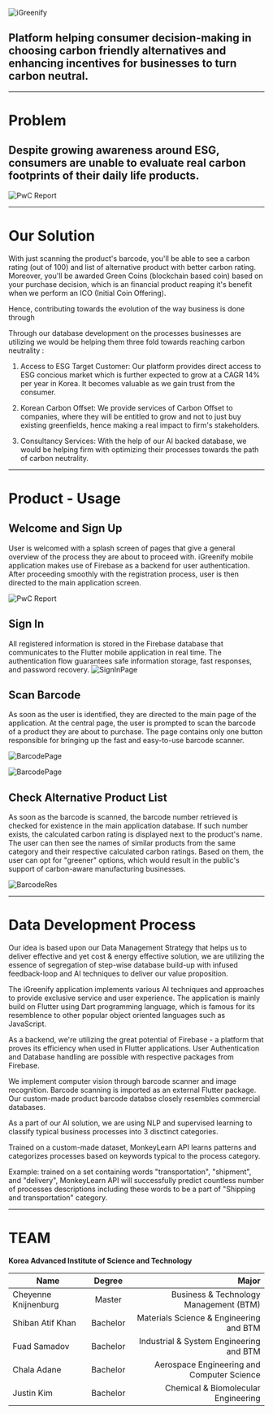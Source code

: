 ![iGreenify](https://github.com/shibanatifkhann/KPMG_Green_Raiders/blob/main/Logo.png)
## **Platform helping consumer decision-making in choosing carbon friendly alternatives and enhancing incentives for businesses to turn carbon neutral.**

***

# Problem

## **Despite growing awareness around ESG, consumers are unable to evaluate real carbon footprints of their daily life products.**

![PwC Report](https://github.com/shibanatifkhann/KPMG_Green_Raiders/blob/main/PwC%20Report.png)

***

# Our Solution

With just scanning the product's barcode, you'll be able to see a carbon rating (out of 100) and list of alternative product with better carbon rating. Moreover, you'll be awarded Green Coins (blockchain based coin) based on your purchase decision, which is an financial product reaping it's benefit when we perform an ICO (Initial Coin Offering).

Hence, contributing towards the evolution of the way business is done through

Through our database development on the processes businesses are utilizing we would be helping them three fold towards reaching carbon neutrality :

1. Access to ESG Target Customer: Our platform provides direct access to ESG concious market which is further expected to grow at a CAGR 14% per year in Korea. It becomes valuable as we gain trust from the consumer.

2. Korean Carbon Offset: We provide services of Carbon Offset to companies, where they will be entitled to grow and not to just buy existing greenfields, hence making a real impact to firm's stakeholders.

3. Consultancy Services: With the help of our AI backed database, we would be helping firm with optimizing their processes towards the path of carbon neutrality.

***
# Product - Usage

## Welcome and Sign Up
User is welcomed with a splash screen of pages that give a general overview of the process they are about to proceed with.
iGreenify mobile application makes use of Firebase as a backend for user authentication. After proceeding smoothly with the registration process, user is then directed to the main application screen.

![PwC Report](https://github.com/shibanatifkhann/KPMG_Green_Raiders/blob/main/splash.png)


## Sign In
All registered information is stored in the Firebase database that communicates to the Flutter mobile application in real time. The authentication flow guarantees safe 
information storage, fast responses, and password recovery.
![SignInPage](https://github.com/shibanatifkhann/KPMG_Green_Raiders/blob/main/SignIn.png)

## Scan Barcode
As soon as the user is identified, they are directed to the main page of the application. At the central page, the user is prompted to scan the barcode of a product they are about to purchase. The page contains only one button responsible for bringing up the fast and easy-to-use barcode scanner.

![BarcodePage](https://github.com/shibanatifkhann/KPMG_Green_Raiders/blob/main/Scan.png)

![BarcodePage](https://github.com/shibanatifkhann/KPMG_Green_Raiders/blob/main/Process.png)

## Check Alternative Product List
As soon as the barcode is scanned, the barcode number retrieved is checked for existence in the main application database. If such number exists, the calculated carbon rating is displayed next to the product's name. The user can then see the names of similar products from the same category and their respective calculated carbon ratings. Based on them, the user can opt for "greener" options, which would result in the public's support of carbon-aware manufacturing businesses.

![BarcodeRes](https://github.com/shibanatifkhann/KPMG_Green_Raiders/blob/main/Result.png)

***
# Data Development Process

Our idea is based upon our Data Management Strategy that helps us to deliver effective and yet cost & energy effective solution, we are utilizing the essence of segregation of step-wise database build-up with infused feedback-loop and AI techniques to deliver our value proposition.

The iGreenify application implements various AI techniques and approaches to provide exclusive service and user experience.
The application is mainly build on Flutter using Dart programming language, which is famous for its resemblence to other popular object oriented languages such as JavaScript. 

As a backend, we're utilizing the great potential of Firebase - a platform that proves its efficiency when used in Flutter applications. User Authentication and Database handling are possible with respective packages from Firebase.

We implement computer vision through barcode scanner and image recognition. Barcode scanning is imported as an external Flutter package. Our custom-made product barcode databse closely resembles commercial databases.

As a part of our AI solution, we are using NLP and supervised learning to classify typical business processes into 3 disctinct categories.

Trained on a custom-made dataset, MonkeyLearn API learns patterns and categorizes processes based on keywords typical to the process category.

Example: trained on a set containing words "transportation", "shipment", and "delivery", MonkeyLearn API will successfully predict countless number of processes descriptions including these words to be a part of "Shipping and transportation" category.

***

# TEAM
**Korea Advanced Institute of Science and Technology**

| Name        | Degree           | Major  |
| ------------- |:-------------:| -----:|
| Cheyenne Knijnenburg      | Master | Business & Technology Management (BTM) |
| Shiban Atif Khan     | Bachelor     |   Materials Science & Engineering and BTM |
| Fuad Samadov | Bachelor      |    Industrial & System Engineering and BTM |
| Chala Adane | Bachelor      |    Aerospace Engineering and Computer Science |
| Justin Kim | Bachelor      |    Chemical & Biomolecular Engineering |
